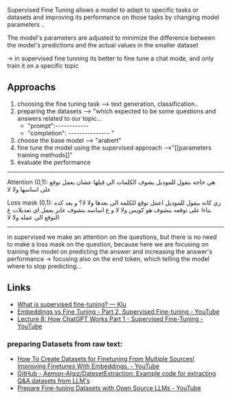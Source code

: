 Supervised Fine Tuning allows a model to adapt to specific tasks or datasets and improving its performance on those tasks by changing model parameters ..

The model's parameters are adjusted to minimize the difference between the model's predictions and the actual values in the smaller dataset

-> in supervised fine tunning its better to fine tune a  chat mode, and only train it on a specific topic

## Approachs
1. choosing the fine tuning task --> text generation, classification..
2. preparing the datasets --> "which expected to be some questions and answers related to our topic...
	- "prompt":------------
	- "completion": ---------------   " 
3. choose the base model --> "arabert"
4. fine tune the model using the supervised approach -->"[[parameters training methods]]"  
5. evaluate the performance 

------------------------------------------
Attention (0,1):
هي حاجة بتقول للموديل يشوف الكلمات الي قبلها عشان يعمل توقع على اساسها ولا لا

Loss mask (0,1):
زي كانه بيقول للموديل اعمل توقع للكلمة الي بعدها ولا لا؟
و بعد كده بناءا على توقعه بنشوف هو كويس ولا لا و ع اساسه بنشوف عايز يعمل اي تعديلات ع التوقع الي عمله ولا لا

----------------------------------------------
in supervised we make an attention on the questions, but there is no need to make a loss mask on the question, because here we are focusing on training the model on predicting the answer and increasing the answer's performance
-> focusing also on the end token, which telling the model where to stop predicting...

## Links
- [What is supervised fine-tuning? — Klu](https://klu.ai/glossary/supervised-fine-tuning)
- [Embeddings vs Fine Tuning - Part 2, Supervised Fine-tuning - YouTube](https://www.youtube.com/watch?v=DMcxxg5iEZQ&ab_channel=TrelisResearch)
- [Lecture 8: How ChatGPT Works Part 1 - Supervised Fine-Tuning - YouTube](https://www.youtube.com/watch?v=3xV_nNl6DCI&ab_channel=AiCore)
### preparing Datasets from raw text:
- [How To Create Datasets for Finetuning From Multiple Sources! Improving Finetunes With Embeddings. - YouTube](https://www.youtube.com/watch?v=fYyZiRi6yNE&ab_channel=AemonAlgiz)
- [GitHub - Aemon-Algiz/DatesetExtraction: Example code for extracting Q&A datasets from LLM's](https://github.com/Aemon-Algiz/DatesetExtraction/tree/main)
- [Prepare Fine-tuning Datasets with Open Source LLMs - YouTube](https://www.youtube.com/watch?v=JJ5mcdEIbj8&ab_channel=TrelisResearch)



